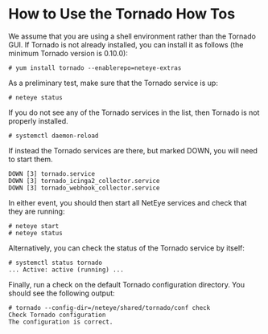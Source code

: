 # <a id="tornado-howto-overview"></a> How to Use the Tornado How Tos

We assume that you are using a shell environment rather than the Tornado GUI.  If Tornado
is not already installed, you can install it as follows (the minimum Tornado version is 0.10.0):
```
# yum install tornado --enablerepo=neteye-extras
```

As a preliminary test, make sure that the Tornado service is up:
```
# neteye status
```

If you do not see any of the Tornado services in the list, then Tornado is not properly installed.
```
# systemctl daemon-reload
```

If instead the Tornado services are there, but marked DOWN, you will need to start them.
```
DOWN [3] tornado.service
DOWN [3] tornado_icinga2_collector.service
DOWN [3] tornado_webhook_collector.service
```

In either event, you should then start all NetEye services and check that they are running:
```
# neteye start
# neteye status
```

Alternatively, you can check the status of the Tornado service by itself:
```
# systemctl status tornado
... Active: active (running) ...
```

Finally, run a check on the default Tornado configuration directory.  You should see the
following output:
```
# tornado --config-dir=/neteye/shared/tornado/conf check
Check Tornado configuration
The configuration is correct.
```
